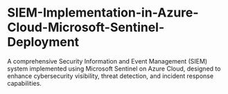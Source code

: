 # SIEM-Implementation-in-Azure-Cloud-Microsoft-Sentinel-Deployment
A comprehensive Security Information and Event Management (SIEM) system implemented using Microsoft Sentinel on Azure Cloud, designed to enhance cybersecurity visibility, threat detection, and incident response capabilities.
